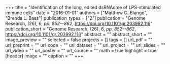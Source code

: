 +++
title = "Identification of the long, edited dsRNAome of LPS-stimulated immune cells"
date = "2016-01-01"
authors = ["Matthew G. Blango", "Brenda L. Bass"]
publication_types = ["2"]
publication = "Genome Research, (26), 6, _pp. 852--862_, https://doi.org/10.1101/gr.203992.116"
publication_short = "Genome Research, (26), 6, _pp. 852--862_, https://doi.org/10.1101/gr.203992.116"
abstract = ""
abstract_short = ""
image_preview = ""
selected = false
projects = []
tags = []
url_pdf = ""
url_preprint = ""
url_code = ""
url_dataset = ""
url_project = ""
url_slides = ""
url_video = ""
url_poster = ""
url_source = ""
math = true
highlight = true
[header]
image = ""
caption = ""
+++
